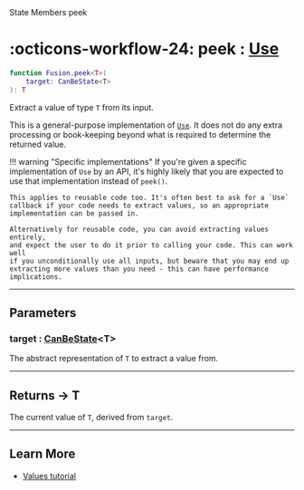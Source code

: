 <nav class="fusiondoc-api-breadcrumbs">
	<span>State</span>
	<span>Members</span>
	<span>peek</span>
</nav>

<h1 class="fusiondoc-api-header" markdown>
	<span class="fusiondoc-api-icon" markdown>:octicons-workflow-24:</span>
	<span class="fusiondoc-api-name">peek</span>
	<span class="fusiondoc-api-type">
		: <a href="../../types/use">Use</a>
	</span>
</h1>

```Lua
function Fusion.peek<T>(
	target: CanBeState<T>
): T
```

Extract a value of type `T` from its input.

This is a general-purpose implementation of [`Use`](../../types/use). It does
not do any extra processing or book-keeping beyond what is required to determine
the returned value.

!!! warning "Specific implementations"
	If you're given a specific implementation of `Use` by an API, it's highly
	likely that you are expected to use that implementation instead of `peek()`.

	This applies to reusable code too. It's often best to ask for a `Use`
	callback if your code needs to extract values, so an appropriate
	implementation can be passed in. 
	
	Alternatively for reusable code, you can avoid extracting values entirely,
	and expect the user to do it prior to calling your code. This can work well
	if you unconditionally use all inputs, but beware that you may end up
	extracting more values than you need - this can have performance
	implications.

-----

## Parameters

<h3 markdown>
	target
	<span class="fusiondoc-api-type">
		: <a href="../canbestate">CanBeState</a>&lt;T&gt;
	</span>
</h3>

The abstract representation of `T` to extract a value from.

-----

<h2 markdown>
	Returns
	<span class="fusiondoc-api-type">
		-> T
	</span>
</h2>

The current value of `T`, derived from `target`.

-----

## Learn More

- [Values tutorial](../../../../tutorials/fundamentals/values/)